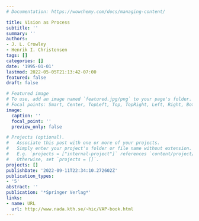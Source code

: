 ```yaml
---
# Documentation: https://wowchemy.com/docs/managing-content/

title: Vision as Process
subtitle: ''
summary: ''
authors:
- J. L. Crowley
- Henrik I. Christensen
tags: []
categories: []
date: '1995-01-01'
lastmod: 2022-05-05T21:13:42-07:00
featured: false
draft: false

# Featured image
# To use, add an image named `featured.jpg/png` to your page's folder.
# Focal points: Smart, Center, TopLeft, Top, TopRight, Left, Right, BottomLeft, Bottom, BottomRight.
image:
  caption: ''
  focal_point: ''
  preview_only: false

# Projects (optional).
#   Associate this post with one or more of your projects.
#   Simply enter your project's folder or file name without extension.
#   E.g. `projects = ["internal-project"]` references `content/project/deep-learning/index.md`.
#   Otherwise, set `projects = []`.
projects: []
publishDate: '2022-09-11T22:34:10.272602Z'
publication_types:
- '5'
abstract: ''
publication: '*Springer Verlag*'
links:
- name: URL
  url: http://www.nada.kth.se/~hic/VAP-book.html
---
```

